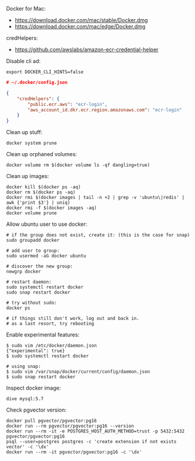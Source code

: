 Docker for Mac:
- https://download.docker.com/mac/stable/Docker.dmg
- https://download.docker.com/mac/edge/Docker.dmg

credHelpers:
- https://github.com/awslabs/amazon-ecr-credential-helper

Disable cli ad:
```shell
export DOCKER_CLI_HINTS=false
```

```json
# ~/.docker/config.json

{
	"credHelpers": {
		"public.ecr.aws": "ecr-login",
		"aws_account_id.dkr.ecr.region.amazonaws.com": "ecr-login"
	}
}
```

Clean up stuff:
```shell
docker system prune
```

Clean up orphaned volumes:
```shell
docker volume rm $(docker volume ls -qf dangling=true)
```

Clean up images:
```shell
docker kill $(docker ps -aq)
docker rm $(docker ps -aq)
docker rmi $(docker images | tail -n +2 | grep -v 'ubuntu\|redis' | awk {'print $3'} | uniq)
docker rmi -f $(docker images -aq)
docker volume prune
```

Allow ubuntu user to use docker:
```shell
# if the group does not exist, create it: (this is the case for snap)
sudo groupadd docker

# add user to group:
sudo usermod -aG docker ubuntu

# discover the new group:
newgrp docker

# restart daemon:
sudo systemctl restart docker
sudo snap restart docker

# try without sudo:
docker ps

# if things still don't work, log out and back in.
# as a last resort, try rebooting
```

Enable experimental features:
```
$ sudo vim /etc/docker/daemon.json
{"experimental": true}
$ sudo systemctl restart docker

# using snap:
$ sudo vim /var/snap/docker/current/config/daemon.json
$ sudo snap restart docker
```

Inspect docker image:
```shell
dive mysql:5.7
```

Check pgvector version:
```shell
docker pull pgvector/pgvector:pg16
docker run --rm pgvector/pgvector:pg16 --version
docker run --rm -it -e POSTGRES_HOST_AUTH_METHOD=trust -p 5432:5432 pgvector/pgvector:pg16
psql --user=postgres postgres -c 'create extension if not exists vector' -c '\dx'
docker run --rm -it pgvector/pgvector:pg16 -c '\dx'
```
